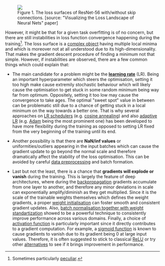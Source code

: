 <figure>
<img src="../../../images/validation/loss_surface.png"/>
<figcaption>Figure 1.  The loss surfaces of ResNet-56 with/without skip connections. [source: "Visualizing the Loss Landscape of Neural Nets" paper]</figcaption>
</figure>

However, it might be that for a given task overfitting is of no concern, but there are still instabilities in loss function convergence happening during the training[^1]. The loss surface is a [complex object](https://papers.nips.cc/paper/7875-visualizing-the-loss-landscape-of-neural-nets) having multiple local minima and which is moreover not at all understood due to its high-dimensionality. That makes the gradient descent procedure of finding a minimum not that simple. However, if instabilities are observed, there are a few common things which could explain that: 

* The main candidate for a problem might be the [**learning rate**](https://en.wikipedia.org/wiki/Learning_rate) (LR). Being an important hyperparameter which steers the optimisation, setting it too high make cause extremily stochastic behaviour which will likely cause the optimisation to get stuck in some random minimum being way far from optimum. Oppositely, setting it too low may cause the convergence to take ages. The optimal "sweet spot" value in between can be problematic still due to a chance of getting stuck in a local minimum on the way towards a better one. That is why several approaches on [LR schedulers](https://pytorch.org/docs/stable/optim.html) (e.g. [cosine annealing](https://pytorch.org/docs/stable/generated/torch.optim.lr_scheduler.CosineAnnealingLR.html#torch.optim.lr_scheduler.CosineAnnealingLR)) and also [adaptive LR](https://cs231n.github.io/neural-networks-3/#ada) (e.g. [Adam](https://arxiv.org/abs/1412.6980) being the most prominent one) has been developed to have more flexibility during the training as opposed to setting LR fixed from the very beginning of the training until its end.

* Another possibility is that there are **NaN/inf values** or uniformities/outliers appearing in the input batches which can cause the gradient update to go beyond the normal scale and therefore dramatically affect the stability of the loss optimisation. This can be avoided by careful [data preprocessing](../before/inputs.md) and batch formation.  

* Last but not the least, there is a chance that **gradients will explode or vanish** during the training. This is largely the feature of deep architectures, where during the [backpropagation](https://en.wikipedia.org/wiki/Backpropagation) gradients accumulate from one layer to another, and therefore any minor deviations in scale can exponentially amplify/diminish as they get multiplied. Since it is the scale of the trainable weights themselves which defines the weight gradients, a proper [weight initialisation](https://cs231n.github.io/neural-networks-2/#init) can foster smooth and consistent gradient updates. Also, [batch normalisation together with weight standartization](https://arxiv.org/abs/1903.10520) showed to be a powerful technique to consistently improve performance across various domains. Finally, a choice of [activation function](https://en.wikipedia.org/wiki/Activation_function) is particularly important since it directly contributes to a gradient computation. For example, a [sigmoid function](https://en.wikipedia.org/wiki/Sigmoid_function) is known to cause gradients to vanish due to its gradient being 0 at large input values. Therefore, it is often suggested to stick to classical [ReLU](https://en.wikipedia.org/wiki/Rectifier_(neural_networks)) or try other [alternatives](https://en.wikipedia.org/wiki/Activation_function#Comparison_of_activation_functions) to see if it brings improvement in performance. 


[^1]: Sometimes particularly [peculiar](https://lossfunctions.tumblr.com).
